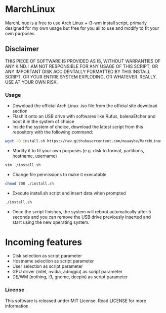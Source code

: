 # MarchLinux

MarchLinux is a free to use Arch Linux + i3-wm install script, primarly designed for my own usage but free for you all to use and modify to fit your own purposes.

## Disclaimer

THIS PIECE OF SOFTWARE IS PROVIDED AS IS, WITHOUT WARRANTIES OF ANY KIND. I AM NOT RESPONSIBLE FOR ANY USAGE OF THIS SCRIPT, OR ANY IMPORTANT DISK ACCIDENTALLY FORMATTED BY THIS INSTALL SCRIPT, OR YOUR ENTIRE SYSTEM EXPLODING, OR WHATEVER. REALLY. USE AT YOUR OWN RISK.

### Usage

- Download the official Arch Linux .iso file from the official site download section
- Flash it onto an USB drive with softwares like Rufus, balenaEtcher and boot it in the system of choice
- Inside the system of choice, download the latest script from this repository with the following command:

```bash
wget -O install.sh https://raw.githubusercontent.com/maaaybe/MarchLinux/master/march_linux.sh
```

- Modify it to fit your own purposes (e.g. disk to format, partitions, hostname, username)

```bash
vim ./install.sh
```

- Change file permissions to make it executable

```bash
chmod 700 ./install.sh
```

- Execute install.sh script and insert data when prompted

```bash
./install.sh
```

- Once the script finishes, the system will reboot automatically after 5 seconds and you can remove the USB drive previously inserted and start using the new operating system.

# Incoming features

- Disk selection as script parameter
- Hostname selection as script parameter
- User selection as script parameter
- GPU driver (intel, nvidia, admgpu) as script parameter
- DE/WM (nothing, i3, gnome, deepin) as script parameter

### License

This software is released under MIT License.
Read LICENSE for more information.